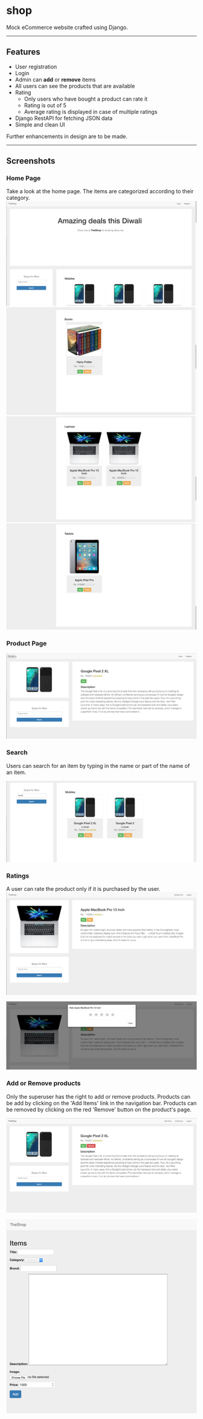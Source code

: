 # shop
Mock eCommerce website crafted using Django.
<hr>

## Features

<ul>
  <li>User registration</li>
  <li>Login</li>
  <li>Admin can <b>add</b> or <b>remove</b> items</li>
  <li>All users can see the products that are available</li>
  <li>
    Rating
    <ul>
      <li>Only users who have bought a product can rate it</li>
      <li>Rating is out of 5</li>
      <li>Average rating is displayed in case of multiple ratings</li>
    </ul>
  </li>
  <li>Django RestAPI for fetching JSON data</li>
  <li>Simple and clean UI</li>
</ul>

Further enhancements in design are to be made.

<hr>

## Screenshots

### Home Page

Take a look at the home page. The items are categorized according to their category.
![home1](assets/home1.png)
![home2](assets/home2.png)
![home3](assets/home3.png)
![home4](assets/home4.png)

### Product Page

![desc](assets/desc.png)

### Search

Users can search for an item by typing in the name or part of the name of an item.

![search](assets/search.png)

### Ratings

A user can rate the product only if it is purchased by the user.
![rate](assets/rate.png)

![rating](assets/rating.png)

### Add or Remove products

Only the superuser has the right to add or remove products. Products can be add by clicking on the 'Add Items' link in the navigation bar. Products can be removed by clicking on the red 'Remove' button on the product's page.

![remove](assets/remove.png)

![addproduct](assets/addproduct.png)
